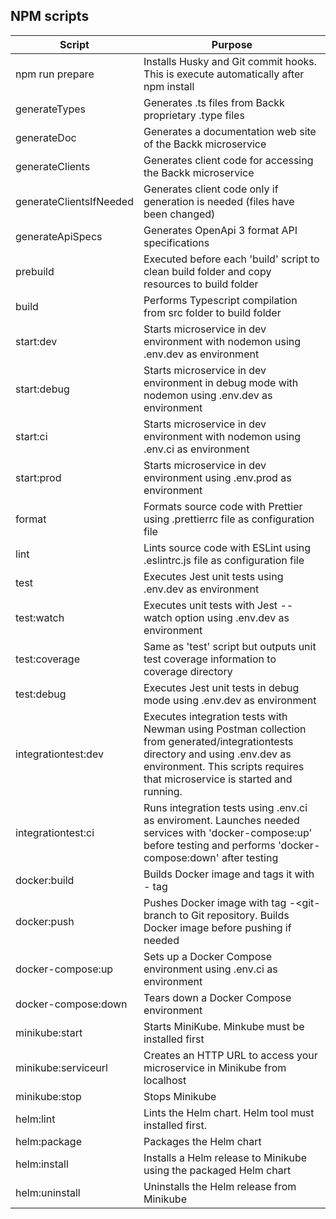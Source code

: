 ## NPM scripts

| Script                  | Purpose                                                                                                                                                                                                      |
|-------------------------|--------------------------------------------------------------------------------------------------------------------------------------------------------------------------------------------------------------|
| npm run prepare         | Installs Husky and Git commit hooks. This is execute automatically after npm install                                                                                                                         |
| generateTypes           | Generates .ts files from Backk proprietary .type files                                                                                                                                                       |
| generateDoc             | Generates a documentation web site of the Backk microservice                                                                                                                                                 |
| generateClients         | Generates client code for accessing the Backk microservice                                                                                                                                                   |
| generateClientsIfNeeded | Generates client code only if generation is needed (files have been changed)                                                                                                                                 |
| generateApiSpecs        | Generates OpenApi 3 format API specifications                                                                                                                                                                |
| prebuild                | Executed before each 'build' script to clean build folder and copy resources to build folder                                                                                                                 |
| build                   | Performs Typescript compilation from src folder to build folder                                                                                                                                              |
| start:dev               | Starts microservice in dev environment with nodemon using .env.dev as environment                                                                                                                            |
| start:debug             | Starts microservice in dev environment in debug mode with nodemon using .env.dev as environment                                                                                                              |
| start:ci                | Starts microservice in dev environment with nodemon using .env.ci as environment                                                                                                                             |
| start:prod              | Starts microservice in dev environment using .env.prod as environment                                                                                                                                        |
| format                  | Formats source code with Prettier using .prettierrc file as configuration file                                                                                                                               |
| lint                    | Lints source code with ESLint using .eslintrc.js file as configuration file                                                                                                                                  |
| test                    | Executes Jest unit tests using .env.dev as environment                                                                                                                                                       |
| test:watch              | Executes unit tests with Jest --watch option using .env.dev as environment                                                                                                                                   |
| test:coverage           | Same as 'test' script but outputs unit test coverage information to coverage directory                                                                                                                       |
| test:debug              | Executes Jest unit tests in debug mode using .env.dev as environment                                                                                                                                         |
| integrationtest:dev     | Executes integration tests with Newman using Postman collection from generated/integrationtests directory and using .env.dev as environment. This scripts requires that microservice is started and running. |
| integrationtest:ci      | Runs integration tests using .env.ci as enviroment. Launches needed services with 'docker-compose:up' before testing and performs 'docker-compose:down' after testing                                        |
| docker:build            | Builds Docker image and tags it with <username>-<git-branch> tag                                                                                                                                             |
| docker:push             | Pushes Docker image with tag <username>-<git-branch to Git repository. Builds Docker image before pushing if needed                                                                                          |                       
| docker-compose:up       | Sets up a Docker Compose environment using .env.ci as environment                                                                                                                                            |
 | docker-compose:down     | Tears down a Docker Compose environment                                                                                                                                                                      |
| minikube:start          | Starts MiniKube. Minkube must be installed first                                                                                                                                                             |  
 | minikube:serviceurl     | Creates an HTTP URL to access your microservice in Minikube from localhost                                                                                                                                   |
 | minikube:stop           | Stops Minikube                                                                                                                                                                                               |
| helm:lint               | Lints the Helm chart. Helm tool must installed first.                                                                                                                                                        |
| helm:package            | Packages the Helm chart                                                                                                                                                                                      |
| helm:install            | Installs a Helm release to Minikube using the packaged Helm chart                                                                                                                                            |
| helm:uninstall          | Uninstalls the Helm release from Minikube                                                                                                                                                                    |                   

